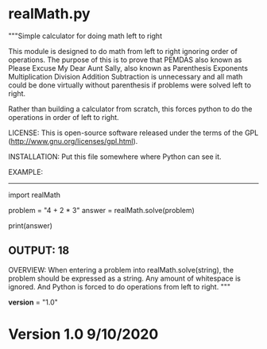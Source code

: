# realMath.py
"""Simple calculator for doing math left to right

This module is designed to do math from left to right ignoring order
of operations. The purpose of this is to prove that PEMDAS also known
as Please Excuse My Dear Aunt Sally, also known as Parenthesis
Exponents Multiplication Division Addition Subtraction is unnecessary
and all math could be done virtually without parenthesis if problems
were solved left to right.

Rather than building a calculator from scratch, this forces python to 
do the operations in order of left to right.

LICENSE: This is open-source software released under the terms of the
GPL (http://www.gnu.org/licenses/gpl.html).

INSTALLATION: Put this file somewhere where Python can see it.

EXAMPLE:

--------------------------------------------------------------------
import realMath

problem = "4 + 2 * 3"
answer = realMath.solve(problem)

print(answer)

OUTPUT:
18
--------------------------------------------------------------------

OVERVIEW:
When entering a problem into realMath.solve(string), the problem should
be expressed as a string. Any amount of whitespace is ignored. And Python
is forced to do operations from left to right.
"""

__version__ = "1.0"

# Version 1.0 9/10/2020
